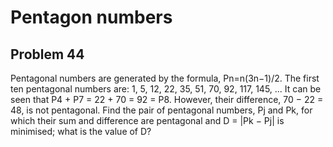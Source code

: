 # Pentagon numbers
## Problem 44
Pentagonal numbers are generated by the formula, Pn=n(3n−1)/2. The first ten pentagonal numbers are:
1, 5, 12, 22, 35, 51, 70, 92, 117, 145, ...
It can be seen that P4 + P7 = 22 + 70 = 92 = P8. However, their difference, 70 − 22 = 48, is not pentagonal.
Find the pair of pentagonal numbers, Pj and Pk, for which their sum and difference are pentagonal and D = |Pk − Pj| is minimised; what is the value of D?

